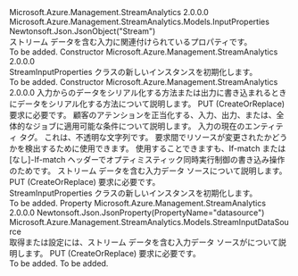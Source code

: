 <Type Name="StreamInputProperties" FullName="Microsoft.Azure.Management.StreamAnalytics.Models.StreamInputProperties">
  <TypeSignature Language="C#" Value="public class StreamInputProperties : Microsoft.Azure.Management.StreamAnalytics.Models.InputProperties" />
  <TypeSignature Language="ILAsm" Value=".class public auto ansi beforefieldinit StreamInputProperties extends Microsoft.Azure.Management.StreamAnalytics.Models.InputProperties" />
  <TypeSignature Language="DocId" Value="T:Microsoft.Azure.Management.StreamAnalytics.Models.StreamInputProperties" />
  <TypeSignature Language="VB.NET" Value="Public Class StreamInputProperties&#xA;Inherits InputProperties" />
  <TypeSignature Language="F#" Value="type StreamInputProperties = class&#xA;    inherit InputProperties" />
  <AssemblyInfo>
    <AssemblyName>Microsoft.Azure.Management.StreamAnalytics</AssemblyName>
    <AssemblyVersion>2.0.0.0</AssemblyVersion>
  </AssemblyInfo>
  <Base>
    <BaseTypeName>Microsoft.Azure.Management.StreamAnalytics.Models.InputProperties</BaseTypeName>
  </Base>
  <Interfaces />
  <Attributes>
    <Attribute>
      <AttributeName>Newtonsoft.Json.JsonObject("Stream")</AttributeName>
    </Attribute>
  </Attributes>
  <Docs>
    <summary>
            ストリーム データを含む入力に関連付けられているプロパティです。
            </summary>
    <remarks>To be added.</remarks>
  </Docs>
  <Members>
    <Member MemberName=".ctor">
      <MemberSignature Language="C#" Value="public StreamInputProperties ();" />
      <MemberSignature Language="ILAsm" Value=".method public hidebysig specialname rtspecialname instance void .ctor() cil managed" />
      <MemberSignature Language="DocId" Value="M:Microsoft.Azure.Management.StreamAnalytics.Models.StreamInputProperties.#ctor" />
      <MemberSignature Language="VB.NET" Value="Public Sub New ()" />
      <MemberType>Constructor</MemberType>
      <AssemblyInfo>
        <AssemblyName>Microsoft.Azure.Management.StreamAnalytics</AssemblyName>
        <AssemblyVersion>2.0.0.0</AssemblyVersion>
      </AssemblyInfo>
      <Parameters />
      <Docs>
        <summary>
            StreamInputProperties クラスの新しいインスタンスを初期化します。
            </summary>
        <remarks>To be added.</remarks>
      </Docs>
    </Member>
    <Member MemberName=".ctor">
      <MemberSignature Language="C#" Value="public StreamInputProperties (Microsoft.Azure.Management.StreamAnalytics.Models.Serialization serialization = null, Microsoft.Azure.Management.StreamAnalytics.Models.Diagnostics diagnostics = null, string etag = null, Microsoft.Azure.Management.StreamAnalytics.Models.StreamInputDataSource datasource = null);" />
      <MemberSignature Language="ILAsm" Value=".method public hidebysig specialname rtspecialname instance void .ctor(class Microsoft.Azure.Management.StreamAnalytics.Models.Serialization serialization, class Microsoft.Azure.Management.StreamAnalytics.Models.Diagnostics diagnostics, string etag, class Microsoft.Azure.Management.StreamAnalytics.Models.StreamInputDataSource datasource) cil managed" />
      <MemberSignature Language="DocId" Value="M:Microsoft.Azure.Management.StreamAnalytics.Models.StreamInputProperties.#ctor(Microsoft.Azure.Management.StreamAnalytics.Models.Serialization,Microsoft.Azure.Management.StreamAnalytics.Models.Diagnostics,System.String,Microsoft.Azure.Management.StreamAnalytics.Models.StreamInputDataSource)" />
      <MemberSignature Language="F#" Value="new Microsoft.Azure.Management.StreamAnalytics.Models.StreamInputProperties : Microsoft.Azure.Management.StreamAnalytics.Models.Serialization * Microsoft.Azure.Management.StreamAnalytics.Models.Diagnostics * string * Microsoft.Azure.Management.StreamAnalytics.Models.StreamInputDataSource -&gt; Microsoft.Azure.Management.StreamAnalytics.Models.StreamInputProperties" Usage="new Microsoft.Azure.Management.StreamAnalytics.Models.StreamInputProperties (serialization, diagnostics, etag, datasource)" />
      <MemberType>Constructor</MemberType>
      <AssemblyInfo>
        <AssemblyName>Microsoft.Azure.Management.StreamAnalytics</AssemblyName>
        <AssemblyVersion>2.0.0.0</AssemblyVersion>
      </AssemblyInfo>
      <Parameters>
        <Parameter Name="serialization" Type="Microsoft.Azure.Management.StreamAnalytics.Models.Serialization" />
        <Parameter Name="diagnostics" Type="Microsoft.Azure.Management.StreamAnalytics.Models.Diagnostics" />
        <Parameter Name="etag" Type="System.String" />
        <Parameter Name="datasource" Type="Microsoft.Azure.Management.StreamAnalytics.Models.StreamInputDataSource" />
      </Parameters>
      <Docs>
        <param name="serialization">入力からのデータをシリアル化する方法または出力に書き込まれるときにデータをシリアル化する方法について説明します。
            PUT (CreateOrReplace) 要求に必要です。</param>
        <param name="diagnostics">顧客のアテンションを正当化する、入力、出力、または、全体的なジョブに適用可能な条件について説明します。</param>
        <param name="etag">入力の現在のエンティティ タグ。 これは、不透明な文字列です。 要求間でリソースが変更されたかどうかを検出するために使用できます。 使用することできますも、If-match または [なし]-If-match ヘッダーでオプティミスティック同時実行制御の書き込み操作のためです。</param>
        <param name="datasource">ストリーム データを含む入力データ ソースについて説明します。 PUT (CreateOrReplace) 要求に必要です。</param>
        <summary>
            StreamInputProperties クラスの新しいインスタンスを初期化します。
            </summary>
        <remarks>To be added.</remarks>
      </Docs>
    </Member>
    <Member MemberName="Datasource">
      <MemberSignature Language="C#" Value="public Microsoft.Azure.Management.StreamAnalytics.Models.StreamInputDataSource Datasource { get; set; }" />
      <MemberSignature Language="ILAsm" Value=".property instance class Microsoft.Azure.Management.StreamAnalytics.Models.StreamInputDataSource Datasource" />
      <MemberSignature Language="DocId" Value="P:Microsoft.Azure.Management.StreamAnalytics.Models.StreamInputProperties.Datasource" />
      <MemberSignature Language="VB.NET" Value="Public Property Datasource As StreamInputDataSource" />
      <MemberSignature Language="F#" Value="member this.Datasource : Microsoft.Azure.Management.StreamAnalytics.Models.StreamInputDataSource with get, set" Usage="Microsoft.Azure.Management.StreamAnalytics.Models.StreamInputProperties.Datasource" />
      <MemberType>Property</MemberType>
      <AssemblyInfo>
        <AssemblyName>Microsoft.Azure.Management.StreamAnalytics</AssemblyName>
        <AssemblyVersion>2.0.0.0</AssemblyVersion>
      </AssemblyInfo>
      <Attributes>
        <Attribute>
          <AttributeName>Newtonsoft.Json.JsonProperty(PropertyName="datasource")</AttributeName>
        </Attribute>
      </Attributes>
      <ReturnValue>
        <ReturnType>Microsoft.Azure.Management.StreamAnalytics.Models.StreamInputDataSource</ReturnType>
      </ReturnValue>
      <Docs>
        <summary>
            取得または設定には、ストリーム データを含む入力データ ソースがについて説明します。 PUT (CreateOrReplace) 要求に必要です。
            </summary>
        <value>To be added.</value>
        <remarks>To be added.</remarks>
      </Docs>
    </Member>
  </Members>
</Type>